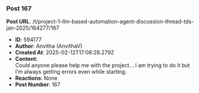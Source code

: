 ### Post 167
**Post URL**: /t/project-1-llm-based-automation-agent-discussion-thread-tds-jan-2025/164277/167
- **ID**: 594177
- **Author**: Anvitha (AnvithaV)
- **Created At**: 2025-02-12T17:08:28.279Z
- **Content**:  
  Could anyone please help me with the project… I am trying to do it but I’m always getting errors even while starting.
- **Reactions**: None
- **Post Number**: 167

